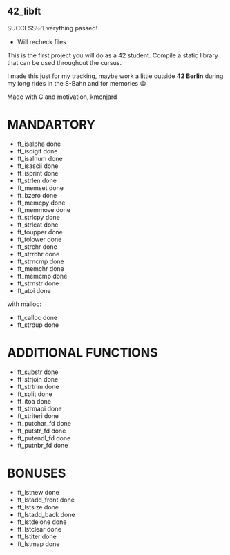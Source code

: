 ## 42_libft

SUCCESS!✅Everything passed!
- Will recheck files

This is the first project you will do as a 42 student.
Compile a static library that can be used throughout the cursus.

I made this just for my tracking, maybe work a little outside
**42 Berlin** during my long rides in the S-Bahn and for memories 😁

Made with C and motivation,
kmonjard

# MANDARTORY
- ft_isalpha done
- ft_isdigit done
- ft_isalnum done
- ft_isascii done
- ft_isprint done
- ft_strlen done
- ft_memset done
- ft_bzero done
- ft_memcpy done
- ft_memmove done
- ft_strlcpy done
- ft_strlcat done
- ft_toupper done
- ft_tolower done
- ft_strchr done
- ft_strrchr done
- ft_strncmp done
- ft_memchr done
- ft_memcmp done
- ft_strnstr done
- ft_atoi done

with malloc:
- ft_calloc done
- ft_strdup done

# ADDITIONAL FUNCTIONS
- ft_substr done
- ft_strjoin done
- ft_strtrim done
- ft_split done
- ft_itoa done
- ft_strmapi done
- ft_striteri done
- ft_putchar_fd done
- ft_putstr_fd done
- ft_putendl_fd done
- ft_putnbr_fd done

# BONUSES
- ft_lstnew done
- ft_lstadd_front done
- ft_lstsize done
- ft_lstadd_back done
- ft_lstdelone done
- ft_lstclear done
- ft_lstiter done
- ft_lstmap done
